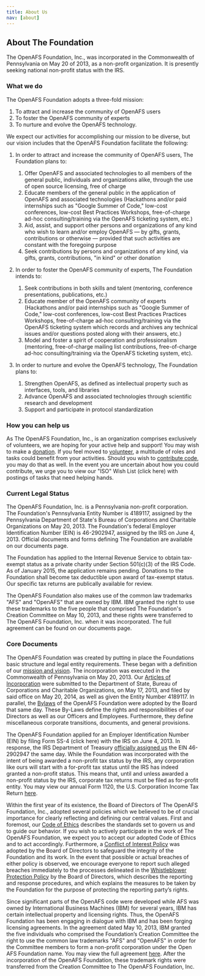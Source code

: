 ```yaml
---
title: About Us
nav: [about]
---
```


## About The Foundation ##

The OpenAFS Foundation, Inc., was incorporated in the Commonwealth of Pennsylvania on
May 20 of 2013, as a non-profit organization.  It is presently seeking national non-profit status with the IRS.

### What we do ###

The OpenAFS Foundation adopts a three-fold mission:

1. To attract and increase the community of OpenAFS users
2. To foster the OpenAFS community of experts
3. To nurture and evolve the OpenAFS technology.

We expect our activities for accomplishing our mission to be diverse, but our
vision includes that the OpenAFS Foundation facilitate the following:

1.  In order to attract and increase the community of OpenAFS users, The
    Foundation plans to:

    1. Offer OpenAFS and associated technologies to all members of the general
       public, individuals and organizations alike, through the use of open
       source licensing, free of charge
    2. Educate members of the general public in the application of OpenAFS and
       associated technologies (Hackathons and/or paid internships such as
       "Google Summer of Code," low-cost conferences, low-cost Best Practices
       Workshops, free-of-charge ad-hoc consulting/training via the OpenAFS
       ticketing system, etc.)
    3. Aid, assist, and support other persons and organizations of any kind
       who wish to learn and/or employ OpenAFS &mdash; by gifts, grants,
       contributions or otherwise &mdash; provided that such activities are
       constant with the foregoing purpose
    4. Seek contributions by persons and organizations of any kind, via gifts,
       grants, contributions, "in kind" or other donation

2.  In order to foster the OpenAFS community of experts, The Foundation intends
    to:

    1. Seek contributions in both skills and talent (mentoring, conference
       presentations, publications, etc.)
    2. Educate member of the OpenAFS community of experts (Hackathons and/or
       paid internships such as "Google Summer of Code," low-cost conferences,
       low-cost Best Practices Practices Workshops, free-of-charge ad-hoc
       consulting/training via the OpenAFS ticketing system which records and
       archives any technical issues and/or questions posted along with their
       answers, etc.)
    3. Model and foster a spirit of cooperation and professionalism
       (mentoring, free-of-charge mailing list contributions, free-of-charge
       ad-hoc consulting/training via the OpenAFS ticketing system, etc).

3.  In order to nurture and evolve the OpenAFS technology, The Foundation plans
    to:

    1. Strengthen OpenAFS, as defined as intellectual property such as
       interfaces, tools, and libraries
    2. Advance OpenAFS and associated technologies through scientific research
       and development
    3. Support and participate in protocol standardization


### How you can help us ###

As The OpenAFS Foundation, Inc., is an organization comprises exclusively of
volunteers, we are hoping for your active help and support!  You may wish to
make a [donation](XXXbrokenlink).  If you feel moved to [volunteer](XXXbrokenlink), a
multitude of roles and tasks could benefit from your activities.  Should you
wish to [contribute code](XXXbrokenlink), you may do that as well.  In the
event you are uncertain about how you could contribute, we urge you to view our
"ISO" Wish List (click here) with postings of tasks that need helping hands.


### Current Legal Status ###

The OpenAFS Foundation, Inc.  is a Pennsylvania non-profit corporation. The Foundation's Pennsylvania Entity Number is 4189117, assigned by the Pennsylvania Department of State's Bureau of Corporations and Charitable Organizations on May 20, 2013. The Foundation's federal Employer Identification Number (EIN) is 46-2902947, assigned by the IRS on June 4, 2013. Official documents and forms defining The Foundation are available on our documents page.

The Foundation has applied to the Internal Revenue Service to obtain tax-exempt status as a private charity under Section 501(c)(3) of the IRS Code.  As of January 2015, the application remains pending.  Donations to the Foundation shall become tax deductible upon award of tax-exempt status.  Our specific tax returns are publically available for review.

The OpenAFS Foundation also makes use of the common law trademarks "AFS" and "OpenAFS" that are owned by IBM. IBM granted the right to use these trademarks to the five people that comprised The Foundation's Creation Committee on May 10, 2013, and these rights were transferred to The OpenAFS Foundation, Inc. when it was incorporated. The full agreement can be found on our documents page.


### Core Documents ###

The OpenAFS Foundation was created by putting in place the Foundations basic
structure and legal entity requirements.  These began with a definition of our
[mission and vision](XXXbrokenlink).  The incorporation was executed in the
Commonwealth of Pennsylvania on May 20, 2013.  Our [Articles of
Incorporation](XXXbrokenlink) were submitted to the Department of State, Bureau
of Corporations and Charitable Organizations, on May 17, 2013, and filed by
said office on May 20, 2014, as well as given the Entity Number 4189117.  In
parallel, the [Bylaws](XXXbrokenlink) of the OpenAFS Foundation were adopted
by the Board that same day.  These By-Laws define the rights and
responsibilities of our Directors as well as our Officers and Employees.
Furthermore, they define miscellaneous corporate transitions, documents, and
general provisions.

The OpenAFS Foundation applied for an Employer Identification Number (EIN) by
filing Form SS-4 (click here) with the IRS on June 4, 2013.  In response, the
IRS Department of Treasury [officially assigned us](XXXbrokenlink) the EIN
46-2902947 the same day.  While the Foundation was incorporated with the intent
of being awarded a non-profit tax status by the IRS, any corporation like ours
will start with a for-profit tax status until the IRS has indeed granted a
non-profit status.  This means that, until and unless awarded a non-profit
status by the IRS, corporate tax returns must be filed as for-profit entity.
You may view our annual Form 1120, the U.S. Corporation Income Tax Return
[here](XXXbrokenlink).

Within the first year of its existence, the Board of Directors of The OpenAFS
Foundation, Inc., adopted several policies which we believed to be of crucial
importance for clearly reflecting and defining our central values.  First and
foremost, our [Code of Ethics](XXXbrokenlink) describes the standards set to
govern us and to guide our behavior.  If you wish to actively participate in
the work of The OpenAFS Foundation, we expect you to accept our adopted Code of
Ethics and to act accordingly.   Furthermore, a [Conflict of Interest
Policy](XXXbrokenlink) was adopted by the Board of Directors to safeguard the
integrity of the Foundation and its work.  In the event that possible or actual
breaches of either policy is observed, we encourage everyone to report such
alleged breaches immediately to the processes delineated in the [Whistleblower
Protection Policy](XXXbrokenlink) by the Board of Directors, which describes
the reporting and response procedures, and which explains the measures to be
taken by the Foundation for the purpose of protecting the reporting party’s
rights.

Since significant parts of the OpenAFS code were developed while AFS was owned
by International Business Machines (IBM) for several years, IBM has certain
intellectual property and licensing rights. Thus, the OpenAFS Foundation has
been engaging in dialogue with IBM and has been forging licensing agreements.
In the agreement dated May 10, 2013, IBM granted the five individuals who
comprised the Foundation’s Creation Committee the right to use the common law
trademarks "AFS" and "OpenAFS" in order for the Committee members to form a
non-profit corporation under the Open AFS Foundation name.  You may view the
full agreement [here](XXXbrokenlink).  After the incorporation of the OpenAFS
Foundation, these trademark rights were transferred from the Creation Committee
to The OpenAFS Foundation, Inc. 
